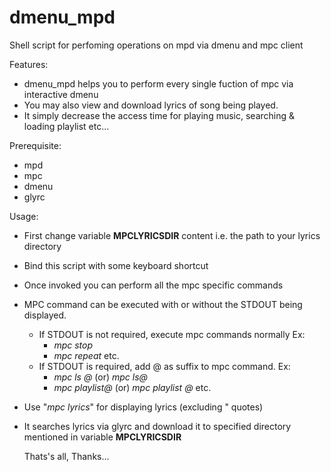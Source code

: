 # dmenu_mpd
Shell script for perfoming operations on mpd via dmenu and mpc client

Features:
* dmenu_mpd helps you to perform every single fuction of mpc via interactive dmenu
* You may also view and download lyrics of song being played.
* It simply decrease the access time for playing music, searching & loading playlist etc... 

Prerequisite:
* mpd
* mpc
* dmenu
* glyrc

Usage:
* First change variable **MPCLYRICSDIR** content i.e. the path to your lyrics directory
* Bind this script with some keyboard shortcut
* Once invoked you can perform all the mpc specific commands
* MPC command can be executed with or without the STDOUT being displayed.
     * If STDOUT is not required, execute mpc commands normally Ex:
       * *mpc stop*
       * *mpc repeat* etc.
     * If STDOUT is required, add @ as suffix to mpc command. Ex:
       * *mpc ls @* (or) *mpc ls@*
       * *mpc playlist@* (or) *mpc playlist @* etc.
* Use "*mpc lyrics*" for displaying lyrics (excluding " quotes)
* It searches lyrics via glyrc and download it to specified directory
   mentioned in variable **MPCLYRICSDIR**
   
   Thats's all,
   Thanks...
